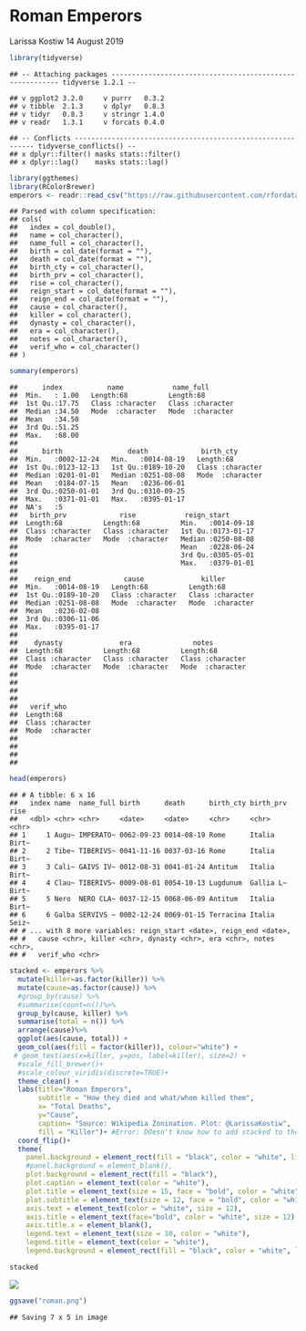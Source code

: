 Roman Emperors
================
Larissa Kostiw
14 August 2019

``` r
library(tidyverse)
```

    ## -- Attaching packages --------------------------------------------------------- tidyverse 1.2.1 --

    ## v ggplot2 3.2.0     v purrr   0.3.2
    ## v tibble  2.1.3     v dplyr   0.8.3
    ## v tidyr   0.8.3     v stringr 1.4.0
    ## v readr   1.3.1     v forcats 0.4.0

    ## -- Conflicts ------------------------------------------------------------ tidyverse_conflicts() --
    ## x dplyr::filter() masks stats::filter()
    ## x dplyr::lag()    masks stats::lag()

``` r
library(ggthemes)
library(RColorBrewer)
emperors <- readr::read_csv("https://raw.githubusercontent.com/rfordatascience/tidytuesday/master/data/2019/2019-08-13/emperors.csv")
```

    ## Parsed with column specification:
    ## cols(
    ##   index = col_double(),
    ##   name = col_character(),
    ##   name_full = col_character(),
    ##   birth = col_date(format = ""),
    ##   death = col_date(format = ""),
    ##   birth_cty = col_character(),
    ##   birth_prv = col_character(),
    ##   rise = col_character(),
    ##   reign_start = col_date(format = ""),
    ##   reign_end = col_date(format = ""),
    ##   cause = col_character(),
    ##   killer = col_character(),
    ##   dynasty = col_character(),
    ##   era = col_character(),
    ##   notes = col_character(),
    ##   verif_who = col_character()
    ## )

``` r
summary(emperors)
```

    ##      index           name            name_full        
    ##  Min.   : 1.00   Length:68          Length:68         
    ##  1st Qu.:17.75   Class :character   Class :character  
    ##  Median :34.50   Mode  :character   Mode  :character  
    ##  Mean   :34.50                                        
    ##  3rd Qu.:51.25                                        
    ##  Max.   :68.00                                        
    ##                                                       
    ##      birth                death             birth_cty        
    ##  Min.   :0002-12-24   Min.   :0014-08-19   Length:68         
    ##  1st Qu.:0123-12-13   1st Qu.:0189-10-20   Class :character  
    ##  Median :0201-01-01   Median :0251-08-08   Mode  :character  
    ##  Mean   :0184-07-15   Mean   :0236-06-01                     
    ##  3rd Qu.:0250-01-01   3rd Qu.:0310-09-25                     
    ##  Max.   :0371-01-01   Max.   :0395-01-17                     
    ##  NA's   :5                                                   
    ##   birth_prv             rise            reign_start        
    ##  Length:68          Length:68          Min.   :0014-09-18  
    ##  Class :character   Class :character   1st Qu.:0173-01-17  
    ##  Mode  :character   Mode  :character   Median :0250-08-08  
    ##                                        Mean   :0228-06-24  
    ##                                        3rd Qu.:0305-05-01  
    ##                                        Max.   :0379-01-01  
    ##                                                            
    ##    reign_end             cause              killer         
    ##  Min.   :0014-08-19   Length:68          Length:68         
    ##  1st Qu.:0189-10-20   Class :character   Class :character  
    ##  Median :0251-08-08   Mode  :character   Mode  :character  
    ##  Mean   :0236-02-08                                        
    ##  3rd Qu.:0306-11-06                                        
    ##  Max.   :0395-01-17                                        
    ##                                                            
    ##    dynasty              era               notes          
    ##  Length:68          Length:68          Length:68         
    ##  Class :character   Class :character   Class :character  
    ##  Mode  :character   Mode  :character   Mode  :character  
    ##                                                          
    ##                                                          
    ##                                                          
    ##                                                          
    ##   verif_who        
    ##  Length:68         
    ##  Class :character  
    ##  Mode  :character  
    ##                    
    ##                    
    ##                    
    ## 

``` r
head(emperors)
```

    ## # A tibble: 6 x 16
    ##   index name  name_full birth      death      birth_cty birth_prv rise 
    ##   <dbl> <chr> <chr>     <date>     <date>     <chr>     <chr>     <chr>
    ## 1     1 Augu~ IMPERATO~ 0062-09-23 0014-08-19 Rome      Italia    Birt~
    ## 2     2 Tibe~ TIBERIVS~ 0041-11-16 0037-03-16 Rome      Italia    Birt~
    ## 3     3 Cali~ GAIVS IV~ 0012-08-31 0041-01-24 Antitum   Italia    Birt~
    ## 4     4 Clau~ TIBERIVS~ 0009-08-01 0054-10-13 Lugdunum  Gallia L~ Birt~
    ## 5     5 Nero  NERO CLA~ 0037-12-15 0068-06-09 Antitum   Italia    Birt~
    ## 6     6 Galba SERVIVS ~ 0002-12-24 0069-01-15 Terracina Italia    Seiz~
    ## # ... with 8 more variables: reign_start <date>, reign_end <date>,
    ## #   cause <chr>, killer <chr>, dynasty <chr>, era <chr>, notes <chr>,
    ## #   verif_who <chr>

``` r
stacked <- emperors %>%
  mutate(killer=as.factor(killer)) %>%
  mutate(cause=as.factor(cause)) %>%
  #group_by(cause) %>%
  #summarise(count=n())%>%
  group_by(cause, killer) %>%
  summarise(total = n()) %>%
  arrange(cause)%>%
  ggplot(aes(cause, total)) +
  geom_col(aes(fill = factor(killer)), colour="white") +
 # geom_text(aes(x=killer, y=pos, label=killer), size=2) +
  #scale_fill_brewer()+
  #scale_colour_viridis(discrete=TRUE)+
  theme_clean() +
  labs(title="Roman Emperors",
       subtitle = "How they died and what/whom killed them",
       x= "Total Deaths",
       y="Cause", 
       caption= "Source: Wikipedia Zonination. Plot: @LarissaKostiw",
       fill = "Killer")+ #Error: DOesn't know how to add stacked to the plot.
  coord_flip()+
  theme(
    panel.background = element_rect(fill = "black", color = "white", linetype = "dashed"),
    #panel.background = element_blank(),
    plot.background = element_rect(fill = "black"), 
    plot.caption = element_text(color = "white"),
    plot.title = element_text(size = 15, face = "bold", color = "white", hjust = 0.5),
    plot.subtitle = element_text(size = 12, face = "bold", color = "white", hjust = 0.5),
    axis.text = element_text(color = "white", size = 12),
    axis.title = element_text(face="bold", color = "white", size = 12),
    axis.title.x = element_blank(),
    legend.text = element_text(size = 10, color = "white"),
    legend.title = element_text(color = "white"),
    legend.background = element_rect(fill = "black", color = "white", linetype = "dashed"))

stacked
```

![](roman_files/figure-markdown_github/Stacked%20Bar%20Chart-1.png)

``` r
ggsave("roman.png")
```

    ## Saving 7 x 5 in image
